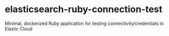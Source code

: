 # elasticsearch-ruby-connection-test
Minimal, dockerized Ruby application for testing connectivity/credentials to Elastic Cloud
